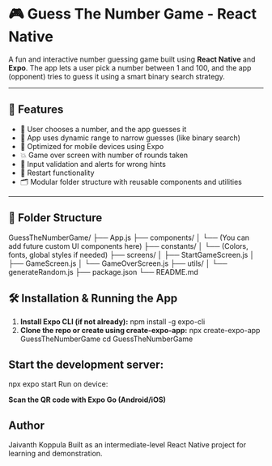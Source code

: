# 🎮 Guess The Number Game - React Native

A fun and interactive number guessing game built using **React Native** and **Expo**. The app lets a user pick a number between 1 and 100, and the app (opponent) tries to guess it using a smart binary search strategy.

---

## 🚀 Features

- 🎲 User chooses a number, and the app guesses it
- 🔁 App uses dynamic range to narrow guesses (like binary search)
- 📱 Optimized for mobile devices using Expo
- 💥 Game over screen with number of rounds taken
- 🧠 Input validation and alerts for wrong hints
- 🔁 Restart functionality
- 🗂️ Modular folder structure with reusable components and utilities

---

## 📂 Folder Structure

GuessTheNumberGame/
├── App.js
├── components/
│ └── (You can add future custom UI components here)
├── constants/
│ └── (Colors, fonts, global styles if needed)
├── screens/
│ ├── StartGameScreen.js
│ ├── GameScreen.js
│ └── GameOverScreen.js
├── utils/
│ └── generateRandom.js
├── package.json
└── README.md


## 🛠️ Installation & Running the App

1. **Install Expo CLI (if not already):**
   npm install -g expo-cli
2. **Clone the repo or create using create-expo-app:**
npx create-expo-app GuessTheNumberGame
cd GuessTheNumberGame

## Start the development server:
npx expo start
Run on device:

 **Scan the QR code with Expo Go (Android/iOS)**

## Author
Jaivanth Koppula
Built as an intermediate-level React Native project for learning and demonstration.
